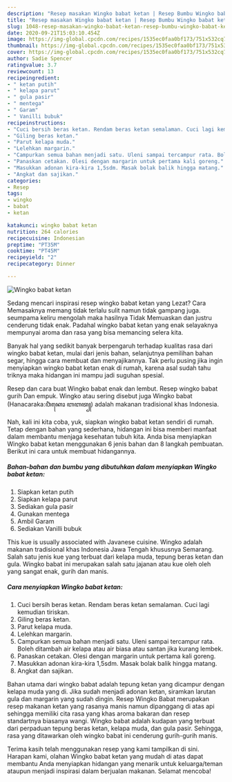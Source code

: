 ```yaml
---
description: "Resep masakan Wingko babat ketan | Resep Bumbu Wingko babat ketan Yang Lezat Sekali"
title: "Resep masakan Wingko babat ketan | Resep Bumbu Wingko babat ketan Yang Lezat Sekali"
slug: 1048-resep-masakan-wingko-babat-ketan-resep-bumbu-wingko-babat-ketan-yang-lezat-sekali
date: 2020-09-21T15:03:10.454Z
image: https://img-global.cpcdn.com/recipes/1535ec0faa0bf173/751x532cq70/wingko-babat-ketan-foto-resep-utama.jpg
thumbnail: https://img-global.cpcdn.com/recipes/1535ec0faa0bf173/751x532cq70/wingko-babat-ketan-foto-resep-utama.jpg
cover: https://img-global.cpcdn.com/recipes/1535ec0faa0bf173/751x532cq70/wingko-babat-ketan-foto-resep-utama.jpg
author: Sadie Spencer
ratingvalue: 3.7
reviewcount: 13
recipeingredient:
- " ketan putih"
- " kelapa parut"
- " gula pasir"
- " mentega"
- " Garam"
- " Vanilli bubuk"
recipeinstructions:
- "Cuci bersih beras ketan. Rendam beras ketan semalaman. Cuci lagi kemudian tiriskan."
- "Giling beras ketan."
- "Parut kelapa muda."
- "Lelehkan margarin."
- "Campurkan semua bahan menjadi satu. Uleni sampai tercampur rata. Boleh ditambah air kelapa atau air biasa atau santan jika kurang lembek."
- "Panaskan cetakan. Olesi dengan margarin untuk pertama kali goreng."
- "Masukkan adonan kira-kira 1,5sdm. Masak bolak balik hingga matang."
- "Angkat dan sajikan."
categories:
- Resep
tags:
- wingko
- babat
- ketan

katakunci: wingko babat ketan 
nutrition: 264 calories
recipecuisine: Indonesian
preptime: "PT35M"
cooktime: "PT45M"
recipeyield: "2"
recipecategory: Dinner

---
```



![Wingko babat ketan](https://img-global.cpcdn.com/recipes/1535ec0faa0bf173/751x532cq70/wingko-babat-ketan-foto-resep-utama.jpg)

Sedang mencari inspirasi resep wingko babat ketan yang Lezat? Cara Memasaknya memang tidak terlalu sulit namun tidak gampang juga. seumpama keliru mengolah maka hasilnya Tidak Memuaskan dan justru cenderung tidak enak. Padahal wingko babat ketan yang enak selayaknya mempunyai aroma dan rasa yang bisa memancing selera kita.

Banyak hal yang sedikit banyak berpengaruh terhadap kualitas rasa dari wingko babat ketan, mulai dari jenis bahan, selanjutnya pemilihan bahan segar, hingga cara membuat dan menyajikannya. Tak perlu pusing jika ingin menyiapkan wingko babat ketan enak di rumah, karena asal sudah tahu triknya maka hidangan ini mampu jadi suguhan spesial.

Resep dan cara buat Wingko babat enak dan lembut. Resep wingko babat gurih Dan empuk. Wingko atau sering disebut juga Wingko babat (Hanacaraka:ꦮꦶꦁꦏꦺꦴ ꦧꦧꦠ꧀) adalah makanan tradisional khas Indonesia.


Nah, kali ini kita coba, yuk, siapkan wingko babat ketan sendiri di rumah. Tetap dengan bahan yang sederhana, hidangan ini bisa memberi manfaat dalam membantu menjaga kesehatan tubuh kita. Anda bisa menyiapkan Wingko babat ketan menggunakan 6 jenis bahan dan 8 langkah pembuatan. Berikut ini cara untuk membuat hidangannya.

<!--inarticleads1-->

##### Bahan-bahan dan bumbu yang dibutuhkan dalam menyiapkan Wingko babat ketan:

1. Siapkan  ketan putih
1. Siapkan  kelapa parut
1. Sediakan  gula pasir
1. Gunakan  mentega
1. Ambil  Garam
1. Sediakan  Vanilli bubuk


This kue is usually associated with Javanese cuisine. Wingko adalah makanan tradisional khas Indonesia Jawa Tengah khususnya Semarang. Salah satu jenis kue yang terbuat dari kelapa muda, tepung beras ketan dan gula. Wingko babat ini merupakan salah satu jajanan atau kue oleh oleh yang sangat enak, gurih dan manis. 

<!--inarticleads2-->

##### Cara menyiapkan Wingko babat ketan:

1. Cuci bersih beras ketan. Rendam beras ketan semalaman. Cuci lagi kemudian tiriskan.
1. Giling beras ketan.
1. Parut kelapa muda.
1. Lelehkan margarin.
1. Campurkan semua bahan menjadi satu. Uleni sampai tercampur rata. Boleh ditambah air kelapa atau air biasa atau santan jika kurang lembek.
1. Panaskan cetakan. Olesi dengan margarin untuk pertama kali goreng.
1. Masukkan adonan kira-kira 1,5sdm. Masak bolak balik hingga matang.
1. Angkat dan sajikan.


Bahan utama dari wingko babat adalah tepung ketan yang dicampur dengan kelapa muda yang di. Jika sudah menjadi adonan ketan, siramkan larutan gula dan margarin yang sudah dingin. Resep Wingko Babat merupakan resep makanan ketan yang rasanya manis namun dipanggang di atas api sehingga memiliki cita rasa yang khas aroma bakaran dan resep standartnya biasanya wangi. Wingko babat adalah kudapan yang terbuat dari perpaduan tepung beras ketan, kelapa muda, dan gula pasir. Sehingga, rasa yang ditawarkan oleh wingko babat ini cenderung gurih-gurih manis. 

Terima kasih telah menggunakan resep yang kami tampilkan di sini. Harapan kami, olahan Wingko babat ketan yang mudah di atas dapat membantu Anda menyiapkan hidangan yang menarik untuk keluarga/teman ataupun menjadi inspirasi dalam berjualan makanan. Selamat mencoba!
